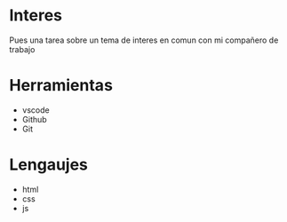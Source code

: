 # Interes
Pues una tarea sobre  un tema de interes en comun con mi compañero de trabajo

# Herramientas
* vscode
* Github
* Git

# Lengaujes
* html
* css
* js